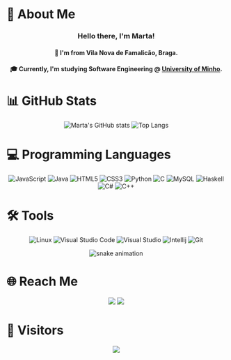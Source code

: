 # 💫 About Me

### <p align="center"> Hello there, I'm Marta!
#### <p align="center"> 📍 I'm from Vila Nova de Famalicão, Braga.
####  <p align="center"> 🎓 Currently, I'm studying Software Engineering @ <a href="https://www.uminho.pt/EN">University of Minho</a>.


# 📊 GitHub Stats
<div align="center">
  
  ![Marta's GitHub stats](https://github-readme-stats.vercel.app/api?username=findingmarta&show_icons=true&theme=dracula&include_all_commits=true&count_private=true&hide_border=true)
  ![Top Langs](https://github-readme-stats.vercel.app/api/top-langs/?username=findingmarta&layout=compact&theme=dracula&include_all_commits=true&count_private=true&hide_border=true)

</div>

   
# 💻 Programming Languages
<div align="center">
  
  ![JavaScript](https://img.shields.io/badge/javascript-%23323330.svg?style=for-the-badge&logo=javascript&logoColor=%23F7DF1E)
  ![Java](https://img.shields.io/badge/Java-ED8B00?style=for-the-badge&logo=java&logoColor=white)
  ![HTML5](https://img.shields.io/badge/html5-%23E34F26.svg?style=for-the-badge&logo=html5&logoColor=white)
  ![CSS3](https://img.shields.io/badge/css3-%231572B6.svg?style=for-the-badge&logo=css3&logoColor=white)
  ![Python](https://img.shields.io/badge/python-3670A0?style=for-the-badge&logo=python&logoColor=ffdd54)
  ![C](https://img.shields.io/badge/c-%2300599C.svg?style=for-the-badge&logo=c&logoColor=white)
  ![MySQL](https://img.shields.io/badge/MySQL-%2300599C.svg?style=for-the-badge&logo=sql&logoColor=white)
  ![Haskell](https://img.shields.io/badge/Haskell-5e5086?style=for-the-badge&logo=haskell&logoColor=white)
  ![C#](https://img.shields.io/badge/C%23-239120?style=for-the-badge&logo=c-sharp&logoColor=white)
  ![C++](https://img.shields.io/badge/-C++-red?style=for-the-badge&logo=cplusplus&logoColor=white)

</div>
  
  
# 🛠 Tools
<div align="center"> 
  
  ![Linux](https://img.shields.io/badge/Linux-FCC624?style=for-the-badge&logo=linux&logoColor=black)
  ![Visual Studio Code](https://img.shields.io/badge/Visual%20Studio%20Code-0078d7.svg?style=for-the-badge&logo=visual-studio-code&logoColor=white)
  ![Visual Studio](https://img.shields.io/badge/Visual_Studio-5C2D91?style=for-the-badge&logo=visual%20studio&logoColor=white)
  ![Intellij](https://img.shields.io/badge/IntelliJ_IDEA-000000.svg?style=for-the-badge&logo=intellij-idea&logoColor=white)
  ![Git](https://img.shields.io/badge/git-%23F05033.svg?style=for-the-badge&logo=git&logoColor=white)

</div>  


<div align="center"> 
  
  ![snake animation](https://github.com/findingmarta/findingmarta/blob/output/github-contribution-grid-snake2.svg)

</div>
   

# 🌐 Reach Me
<div align="center"> 
  <a href = "mailto:martasa57@hotmail.com"><img src="https://img.shields.io/badge/Microsoft_Outlook-0078D4?style=for-the-badge&logo=microsoft-outlook&logoColor=white"></a>
  <a href="https://www.linkedin.com/in/martasa57" target="_blank"><img src="https://img.shields.io/badge/-LinkedIn-%230077B5?style=for-the-badge&logo=linkedin&logoColor=white" target="_blank"></a>   
</div>


# 👤 Visitors
<div align="center"> 
  <a href="https://visitcount.itsvg.in">
    <img src="https://visitcount.itsvg.in/api?id=findingmarta&label=Profile%20Views&color=0&icon=0&pretty=false" />
  </a>
</div>
